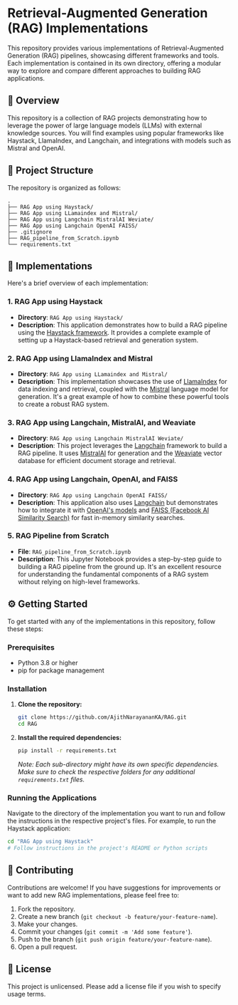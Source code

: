 # Retrieval-Augmented Generation (RAG) Implementations

This repository provides various implementations of Retrieval-Augmented Generation (RAG) pipelines, showcasing different frameworks and tools. Each implementation is contained in its own directory, offering a modular way to explore and compare different approaches to building RAG applications.

## 🌟 Overview

This repository is a collection of RAG projects demonstrating how to leverage the power of large language models (LLMs) with external knowledge sources. You will find examples using popular frameworks like Haystack, LlamaIndex, and Langchain, and integrations with models such as Mistral and OpenAI.

## 📂 Project Structure

The repository is organized as follows:

```
.
├── RAG App using Haystack/
├── RAG App using LLamaindex and Mistral/
├── RAG App using Langchain MistralAI Weviate/
├── RAG App using Langchain OpenAI FAISS/
├── .gitignore
├── RAG_pipeline_from_Scratch.ipynb
└── requirements.txt
```

## 🚀 Implementations

Here's a brief overview of each implementation:

### 1\. RAG App using Haystack

  * **Directory**: `RAG App using Haystack/`
  * **Description**: This application demonstrates how to build a RAG pipeline using the [Haystack framework](https://haystack.deepset.ai/). It provides a complete example of setting up a Haystack-based retrieval and generation system.

### 2\. RAG App using LlamaIndex and Mistral

  * **Directory**: `RAG App using LLamaindex and Mistral/`
  * **Description**: This implementation showcases the use of [LlamaIndex](https://www.llamaindex.ai/) for data indexing and retrieval, coupled with the [Mistral](https://mistral.ai/) language model for generation. It's a great example of how to combine these powerful tools to create a robust RAG system.

### 3\. RAG App using Langchain, MistralAI, and Weaviate

  * **Directory**: `RAG App using Langchain MistralAI Weviate/`
  * **Description**: This project leverages the [Langchain](https://www.langchain.com/) framework to build a RAG pipeline. It uses [MistralAI](https://mistral.ai/) for generation and the [Weaviate](https://weaviate.io/) vector database for efficient document storage and retrieval.

### 4\. RAG App using Langchain, OpenAI, and FAISS

  * **Directory**: `RAG App using Langchain OpenAI FAISS/`
  * **Description**: This application also uses [Langchain](https://www.langchain.com/) but demonstrates how to integrate it with [OpenAI's models](https://openai.com/) and [FAISS (Facebook AI Similarity Search)](https://github.com/facebookresearch/faiss) for fast in-memory similarity searches.

### 5\. RAG Pipeline from Scratch

  * **File**: `RAG_pipeline_from_Scratch.ipynb`
  * **Description**: This Jupyter Notebook provides a step-by-step guide to building a RAG pipeline from the ground up. It's an excellent resource for understanding the fundamental components of a RAG system without relying on high-level frameworks.

## ⚙️ Getting Started

To get started with any of the implementations in this repository, follow these steps:

### Prerequisites

  * Python 3.8 or higher
  * pip for package management

### Installation

1.  **Clone the repository:**

    ```bash
    git clone https://github.com/AjithNarayananKA/RAG.git
    cd RAG
    ```

2.  **Install the required dependencies:**

    ```bash
    pip install -r requirements.txt
    ```

    *Note: Each sub-directory might have its own specific dependencies. Make sure to check the respective folders for any additional `requirements.txt` files.*

### Running the Applications

Navigate to the directory of the implementation you want to run and follow the instructions in the respective project's files. For example, to run the Haystack application:

```bash
cd "RAG App using Haystack"
# Follow instructions in the project's README or Python scripts
```

## 🤝 Contributing

Contributions are welcome\! If you have suggestions for improvements or want to add new RAG implementations, please feel free to:

1.  Fork the repository.
2.  Create a new branch (`git checkout -b feature/your-feature-name`).
3.  Make your changes.
4.  Commit your changes (`git commit -m 'Add some feature'`).
5.  Push to the branch (`git push origin feature/your-feature-name`).
6.  Open a pull request.

## 📜 License

This project is unlicensed. Please add a license file if you wish to specify usage terms.
